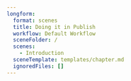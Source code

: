 ```yaml
---
longform:
  format: scenes
  title: Doing it in Publish
  workflow: Default Workflow
  sceneFolder: /
  scenes:
    - Introduction
  sceneTemplate: templates/chapter.md
  ignoredFiles: []
---
```

